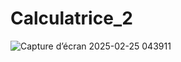 # Calculatrice_2
![Capture d’écran 2025-02-25 043911](https://github.com/user-attachments/assets/a68897d9-8462-4e90-84b3-79f2e4b8ab33)
